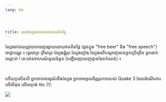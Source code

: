 ```yaml
---
lang: km




title: លេង​ល្បែងរាប់​​រយ​​ដោយ​ឥត​គិត​ថ្លៃ​
---
```


ល្បែងរាប់​រយ​ត្រូវ​បា​ន​ចេញ​ផ្សាយ​​ដោយ​ឥត​គិត​ថ្លៃ​ (​ដូច​ក្នុង​ "free beer" និង​​ "free speech") អាជ្ញាបណ្ណ ៖ ទ្វេ​រ​មាត្រ ត្រីមាត្រ ល្បែង​​ផ្គុំ​រូប ល្បែង​ច្បាំង​ ល្បែង​លើ​បណ្តាញ​​មាន​អ្នក​ប្រើ​ច្រើន អ្នកដាក់​ឈ្មោះ​វា​ ! 
នេះជា​​ឧទាហរណ៍​មួយ​ចំនួន (បញ្ជីពេញលេញ​​​គ្មាន​ដែន​កំណត់​) ៖

<div id="items">



<br class="clearboth" />


​ហើយ​ប្រសិន​​បើ​ អ្នក​ចាប់​អារម្មណ៍​នឹង​ល្បែង​​​ អ្នក​អាច​ចូល​ចិត្ត​​រូប​ភាព​របស់ Quake 3 ដែល​ដំណើរការ​លើ​​លីនុច​ លើ​​អេ​ក្រង់​ ២៤ (!):

<a href="Images/quake_24_screens.jpg"><img src="Images/quake_24_screens_thumbnail.jpg" /></a>





